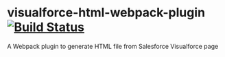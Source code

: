 # visualforce-html-webpack-plugin [![Build Status](https://travis-ci.org/coveo/visualforce-html-webpack-plugin.svg?branch=master)](https://travis-ci.org/coveo/visualforce-html-webpack-plugin)

A Webpack plugin to generate HTML file from Salesforce Visualforce page
